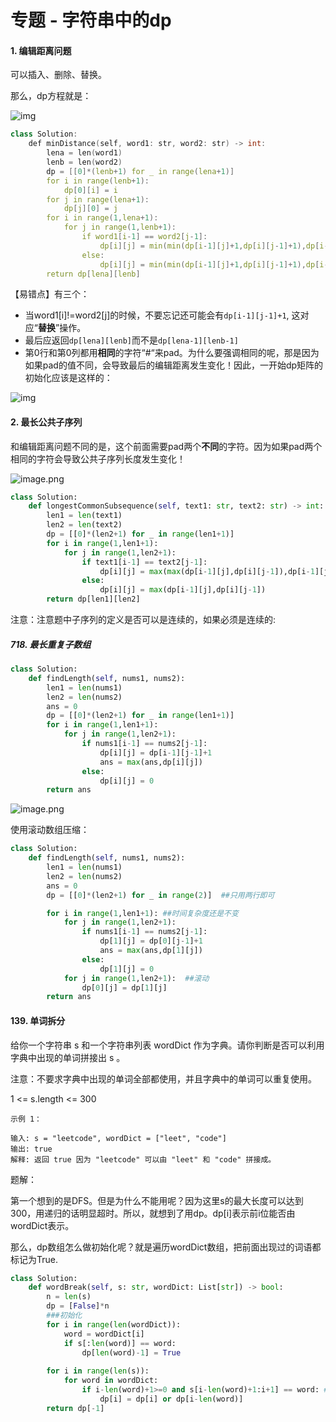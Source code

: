 # 专题 - 字符串中的dp

#### 1. 编辑距离问题

可以插入、删除、替换。

那么，dp方程就是：

![img](https://pic1.zhimg.com/80/v2-6fa0a006897663349f9b27ae3551f3db_1440w.jpeg)

```c++
class Solution:
    def minDistance(self, word1: str, word2: str) -> int:
        lena = len(word1)
        lenb = len(word2)
        dp = [[0]*(lenb+1) for _ in range(lena+1)]
        for i in range(lenb+1):
            dp[0][i] = i
        for j in range(lena+1):
            dp[j][0] = j
        for i in range(1,lena+1):
            for j in range(1,lenb+1):
                if word1[i-1] == word2[j-1]:
                    dp[i][j] = min(min(dp[i-1][j]+1,dp[i][j-1]+1),dp[i-1][j-1])
                else:
                    dp[i][j] = min(min(dp[i-1][j]+1,dp[i][j-1]+1),dp[i-1][j-1]+1)
        return dp[lena][lenb]
```

【易错点】有三个：

- 当word1[i]!=word2[j]的时候，不要忘记还可能会有`dp[i-1][j-1]+1`, 这对应“**替换**”操作。
- 最后应返回`dp[lena][lenb]`而不是`dp[lena-1][lenb-1]`
- 第0行和第0列都用**相同**的字符“#“来pad。为什么要强调相同的呢，那是因为如果pad的值不同，会导致最后的编辑距离发生变化！因此，一开始dp矩阵的初始化应该是这样的：

![img](https://pic1.zhimg.com/80/v2-7fcbe552cf029ce5ec3ee47ac4e8dcd9_1440w.png)

#### 2. 最长公共子序列

和编辑距离问题不同的是，这个前面需要pad两个**不同**的字符。因为如果pad两个相同的字符会导致公共子序列长度发生变化！

![image.png](https://pic.leetcode-cn.com/1617411822-KhEKGw-image.png)

```python
class Solution:
    def longestCommonSubsequence(self, text1: str, text2: str) -> int:
        len1 = len(text1)
        len2 = len(text2)
        dp = [[0]*(len2+1) for _ in range(len1+1)]
        for i in range(1,len1+1):
            for j in range(1,len2+1):
                if text1[i-1] == text2[j-1]:
                    dp[i][j] = max(max(dp[i-1][j],dp[i][j-1]),dp[i-1][j-1]+1)
                else:
                    dp[i][j] = max(dp[i-1][j],dp[i][j-1])
        return dp[len1][len2]
```



注意：注意题中子序列的定义是否可以是连续的，如果必须是连续的:

##### 718. 最长重复子数组

```python
class Solution:
    def findLength(self, nums1, nums2):
        len1 = len(nums1)
        len2 = len(nums2)
        ans = 0
        dp = [[0]*(len2+1) for _ in range(len1+1)]
        for i in range(1,len1+1):
            for j in range(1,len2+1):
                if nums1[i-1] == nums2[j-1]:
                    dp[i][j] = dp[i-1][j-1]+1
                    ans = max(ans,dp[i][j])
                else:
                    dp[i][j] = 0
        return ans
```

![image.png](https://pic.leetcode-cn.com/9b80364c7936ad0fdca0e9405025b2a207a10322e16872a6cb68eb163dee25ee-image.png)

使用滚动数组压缩：

```python
class Solution:
    def findLength(self, nums1, nums2):
        len1 = len(nums1)
        len2 = len(nums2)
        ans = 0
        dp = [[0]*(len2+1) for _ in range(2)]  ##只用两行即可

        for i in range(1,len1+1): ##时间复杂度还是不变
            for j in range(1,len2+1):
                if nums1[i-1] == nums2[j-1]:
                    dp[1][j] = dp[0][j-1]+1
                    ans = max(ans,dp[1][j])
                else:
                    dp[1][j] = 0
            for j in range(1,len2+1):  ##滚动
                dp[0][j] = dp[1][j]
        return ans
```



#### 139. 单词拆分

给你一个字符串 s 和一个字符串列表 wordDict 作为字典。请你判断是否可以利用字典中出现的单词拼接出 s 。

注意：不要求字典中出现的单词全部都使用，并且字典中的单词可以重复使用。

 1 <= s.length <= 300

```
示例 1：

输入: s = "leetcode", wordDict = ["leet", "code"]
输出: true
解释: 返回 true 因为 "leetcode" 可以由 "leet" 和 "code" 拼接成。
```

题解：

第一个想到的是DFS。但是为什么不能用呢？因为这里s的最大长度可以达到300，用递归的话明显超时。所以，就想到了用dp。dp[i]表示前i位能否由wordDict表示。

那么，dp数组怎么做初始化呢？就是遍历wordDict数组，把前面出现过的词语都标记为True.

```python
class Solution:
    def wordBreak(self, s: str, wordDict: List[str]) -> bool:
        n = len(s)
        dp = [False]*n
        ###初始化
        for i in range(len(wordDict)):
            word = wordDict[i]
            if s[:len(word)] == word:
                dp[len(word)-1] = True
                
        for i in range(len(s)):
            for word in wordDict:
                if i-len(word)+1>=0 and s[i-len(word)+1:i+1] == word: ##递推条件
                    dp[i] = dp[i] or dp[i-len(word)]
        return dp[-1]
```

